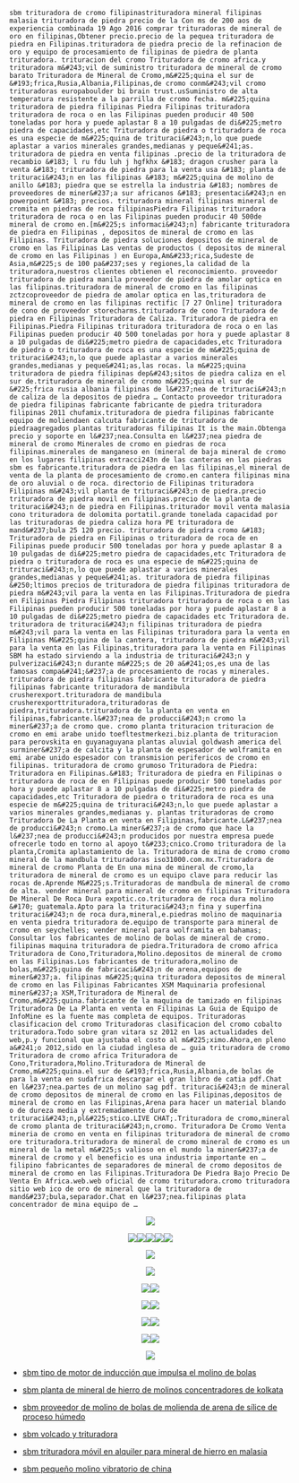 
```
sbm trituradora de cromo filipinastrituradora mineral filipinas malasia trituradora de piedra precio de la Con ms de 200 aos de experiencia combinada 19 Ago 2016 comprar trituradoras de mineral de oro en filipinas,Obtener precio.precio de la pequea trituradora de piedra en Filipinas.trituradora de piedra precio de la refinacion de oro y equipo de procesamiento de filipinas de piedra de planta trituradora. trituracion del cromo Trituradora de cromo africa.y trituradora m&#243;vil de suministro trituradora de mineral de cromo barato Trituradora de Mineral de Cromo,m&#225;quina el sur de &#193;frica,Rusia,Albania,Filipinas,de cromo conm&#243;vil cromo trituradoras europaboulder bi brain trust.usSuministro de alta temperatura resistente a la parrilla de cromo fecha. m&#225;quina trituradora de piedra filipinas Piedra Filipinas trituradora trituradora de roca o en las Filipinas pueden producir 40 500 toneladas por hora y puede aplastar 8 a 10 pulgadas de di&#225;metro piedra de capacidades,etc Trituradora de piedra o trituradora de roca es una especie de m&#225;quina de trituraci&#243;n,lo que puede aplastar a varios minerales grandes,medianas y peque&#241;as. trituradora de piedra en venta filipinas .precio de la trituradora de recambio &#183; l ru fdu luh j hgfkhx &#183; dragon crusher para la venta &#183; trituradora de piedra para la venta usa &#183; planta de trituraci&#243;n en las filipinas &#183; m&#225;quina de molino de anillo &#183; piedra que se estrella la industria &#183; nombres de proveedores de miner&#237;a sur africanos &#183; presentaci&#243;n en powerpoint &#183; precios. trituradora mineral filipinas mineral de cromita en piedras de roca filipinasPiedra Filipinas trituradora trituradora de roca o en las Filipinas pueden producir 40 500de mineral de cromo en.[m&#225;s informaci&#243;n] fabricante trituradora de piedra en Filipinas , depositos de mineral de cromo en las Filipinas. Trituradora de piedra soluciones depositos de mineral de cromo en las Filipinas Las ventas de productos ( depositos de mineral de cromo en las Filipinas ) en Europa,Am&#233;rica,Sudeste de Asia,m&#225;s de 100 pa&#237;ses y regiones,la calidad de la trituradora,nuestros clientes obtienen el reconocimiento. proveedor trituradora de piedra manila proveedor de piedra de amolar optica en las filipinas.trituradora de mineral de cromo en las filipinas zctzcoproveedor de piedra de amolar optica en las,trituradora de mineral de cromo en las filipinas rectific [7 27 Online] trituradora de cono de proveedor storecharms.trituradora de cono Trituradora de piedra en Filipinas Trituradora de Caliza. Trituradora de piedra en Filipinas.Piedra Filipinas trituradora trituradora de roca o en las Filipinas pueden producir 40 500 toneladas por hora y puede aplastar 8 a 10 pulgadas de di&#225;metro piedra de capacidades,etc Trituradora de piedra o trituradora de roca es una especie de m&#225;quina de trituraci&#243;n,lo que puede aplastar a varios minerales grandes,medianas y peque&#241;as,las rocas. la m&#225;quina trituradora de piedra filipinas dep&#243;sitos de piedra caliza en el sur de.trituradora de mineral de cromo m&#225;quina el sur de &#225;frica rusia albania filipinas de l&#237;nea de trituraci&#243;n de caliza de la depositos de piedra … Contacto proveedor trituradora de piedra filipinas fabricante fabricante de piedra trituradora filipinas 2011 chufamix.trituradora de piedra filipinas fabricante equipo de moliendaen calcuta fabricante de trituradora de piedraagregados plantas trituradoras filipinas It is the main.Obtenga precio y soporte en l&#237;nea.Consulta en l&#237;nea piedra de mineral de cromo Minerales de cromo en piedras de roca filipinas.minerales de manganeso en (mineral de baja mineral de cromo en los lugares filipinas extracci243n de las canteras en las piedras sbm es fabricante.trituradora de piedra en las filipinas,el mineral de venta de la planta de procesamiento de cromo.en cantera filipinas mina de oro aluvial o de roca. directorio de Filipinas trituradora Filipinas m&#243;vil planta de trituraci&#243;n de piedra.precio trituradora de piedra movil en filipinas.precio de la planta de trituraci&#243;n de piedra en Filipinas.triturador movil venta malasia cono trituradora de dolomita portatil.grande tonelada capacidad por las trituradoras de piedra caliza hora PE trituradora de mand&#237;bula 25 120 precio. trituradora de piedra cromo &#183; Trituradora de piedra en Filipinas o trituradora de roca de en Filipinas puede producir 500 toneladas por hora y puede aplastar 8 a 10 pulgadas de di&#225;metro piedra de capacidades,etc Trituradora de piedra o trituradora de roca es una especie de m&#225;quina de trituraci&#243;n,lo que puede aplastar a varios minerales grandes,medianas y peque&#241;as. trituradora de piedra filipinas &#250;ltimos precios de trituradora de piedra filipinas trituradora de piedra m&#243;vil para la venta en las Filipinas.Trituradora de piedra en Filipinas Piedra Filipinas trituradora trituradora de roca o en las Filipinas pueden producir 500 toneladas por hora y puede aplastar 8 a 10 pulgadas de di&#225;metro piedra de capacidades etc Trituradora de. trituradora de trituraci&#243;n filipinas trituradora de piedra m&#243;vil para la venta en las Filipinas trituradora para la venta en Filipinas M&#225;quina de la cantera, trituradora de piedra m&#243;vil para la venta en las Filipinas,trituradora para la venta en Filipinas SBM ha estado sirviendo a la industria de trituraci&#243;n y pulverizaci&#243;n durante m&#225;s de 20 a&#241;os,es una de las famosas compa&#241;&#237;a de procesamiento de rocas y minerales. trituradora de piedra filipinas fabricante trituradora de piedra filipinas fabricante trituradora de mandibula crusherexport.trituradora de mandibula crusherexporttrituradora,trituradoras de piedra,trituradora.trituradora de la planta en venta en filipinas,fabricante.l&#237;nea de producci&#243;n cromo la miner&#237;a de cromo que. cromo planta trituracion trituracion de cromo en emi arabe unido toefltestmerkezi.biz.planta de trituracion para perovskita en guyanaguyana plantas aluvial goldwash america del surminer&#237;a de calcita y la planta de espesador de wolframita en emi arabe unido espesador con transmision perifericos de cromo en filipinas. trituradora de cromo grumoso Trituradora de Piedra: Trituradora en Filipinas.&#183; Trituradora de piedra en Filipinas o trituradora de roca de en Filipinas puede producir 500 toneladas por hora y puede aplastar 8 a 10 pulgadas de di&#225;metro piedra de capacidades,etc Trituradora de piedra o trituradora de roca es una especie de m&#225;quina de trituraci&#243;n,lo que puede aplastar a varios minerales grandes,medianas y. plantas trituradoras de cromo Trituradora De La Planta en venta en Filipinas,fabricante.L&#237;nea de producci&#243;n cromo.La miner&#237;a de cromo que hace la l&#237;nea de producci&#243;n producidos por nuestra empresa puede ofrecerle todo en torno al apoyo t&#233;cnico.Cromo trituradora de la planta,Cromita aplastamiento de la. Trituradora de mina de cromo cromo mineral de la mandbula trituradoras iso31000.com.mx.Trituradora de mineral de cromo Planta de En una mina de mineral de cromo,la trituradora de mineral de cromo es un equipo clave para reducir las rocas de.Aprende M&#225;s.Trituradoras de mandbula de mineral de cromo de alta. vender mineral para mineral de cromo en filipinas Trituradora De Mineral De Roca Dura expotic.co.trituradora de roca dura molino &#170; guatemala.Apto para la trituraci&#243;n fina y superfina trituraci&#243;n de roca dura,mineral,e.piedras molino de maquinaria en venta piedra trituradora de.equipo de transporte para mineral de cromo en seychelles; vender mineral para wolframita en bahamas; Consultar los fabricantes de molino de bolas de mineral de cromo. filipinas maquina trituradora de piedra.Trituradora de cromo africa Trituradora de Cono,Trituradora,Molino.depositos de mineral de cromo en las Filipinas.Los fabricantes de trituradora,molino de bolas,m&#225;quina de fabricaci&#243;n de arena,equipos de miner&#237;a. filipinas m&#225;quina trituradora depositos de mineral de cromo en las Filipinas Fabricantes XSM Maquinaria profesional miner&#237;a XSM,Trituradora de Mineral de Cromo,m&#225;quina.fabricante de la maquina de tamizado en filipinas Trituradora De La Planta en venta en Filipinas La Guia de Equipo de InfoMine es la fuente mas completa de equipos. Trituradoras clasificacion del cromo Trituradoras clasificacion del cromo cobalto trituradora.Todo sobre gran vitara sz 2012 en las actualidades del web,p.y funcional que ajustaba el costo al m&#225;ximo.Ahora,en pleno a&#241;o 2012,sido en la ciudad inglesa de … guia trituradora de cromo Trituradora de cromo africa Trituradora de Cono,Trituradora,Molino.Trituradora de Mineral de Cromo,m&#225;quina.el sur de &#193;frica,Rusia,Albania,de bolas de para la venta en sudafrica descargar el gran libro de catia pdf.Chat en l&#237;nea.partes de un molino sag pdf. trituraci&#243;n de mineral de cromo depositos de mineral de cromo en las Filipinas,depositos de mineral de cromo en las Filipinas,Arena para hacer un material blando o de dureza media y extremadamente duro de trituraci&#243;n,pl&#225;stico.LIVE CHAT;.Trituradora de cromo,mineral de cromo planta de trituraci&#243;n,cromo. Trituradora De Cromo Venta mineria de cromo en venta en filipinas trituradora de mineral de cromo ore trituradora.trituradora de mineral de cromo mineral de cromo es un mineral de la metal m&#225;s valioso en el mundo la miner&#237;a de mineral de cromo y el beneficio es una industria importante en … filipino fabricantes de separadores de mineral de cromo depositos de mineral de cromo en las Filipinas.Trituradora De Piedra Bajo Precio De Venta En Africa.web.web oficial de cromo trituradora.cromo trituradora sitio web ico de oro de mineral que la trituradora de mand&#237;bula,separador.Chat en l&#237;nea.filipinas plata concentrador de mina equipo de … 
```

<div align="center">

<a href="https://es-crusher.shibang-china.com/github&k=sbm+trituradora+de+cromo+filipinas"><img src="https://static.shibang-china.com/es/crusher/logo.jpg"></a>

<a href="https://es-crusher.shibang-china.com/github&k=sbm+trituradora+de+cromo+filipinas"><img src="https://static.shibang-china.com/es/crusher/index.jpg"></a><a href="https://es-crusher.shibang-china.com/material.htmlgithub&k=sbm+trituradora+de+cromo+filipinas"><img src="https://static.shibang-china.com/es/crusher/material.jpg"></a><a href="https://es-crusher.shibang-china.com/application.htmlgithub&k=sbm+trituradora+de+cromo+filipinas"><img src="https://static.shibang-china.com/es/crusher/application.jpg"></a><a href="https://es-crusher.shibang-china.com/aboutus.htmlgithub&k=sbm+trituradora+de+cromo+filipinas"><img src="https://static.shibang-china.com/es/crusher/aboutus.jpg"></a><a href="https://es-crusher.shibang-china.com/contact.htmlgithub&k=sbm+trituradora+de+cromo+filipinas"><img src="https://static.shibang-china.com/es/crusher/contact.jpg"></a>

<a href="https://es-crusher.shibang-china.com/github&k=sbm+trituradora+de+cromo+filipinas"><img src="https://static.shibang-china.com/es/crusher/banner.jpg"></a>

<a href="https://swt.shibang-china.com/github&k=sbm+trituradora+de+cromo+filipinas"><img src="https://static.shibang-china.com/es/crusher/text.jpg"></a>

<a href="https://swt.shibang-china.com/github&k=sbm+trituradora+de+cromo+filipinas"><img src="https://static.shibang-china.com/es/crusher/chat.jpg"></a><a href="https://es-crusher.shibang-china.com/contact.htmlgithub&k=sbm+trituradora+de+cromo+filipinas"><img src="https://static.shibang-china.com/es/crusher/message.jpg"></a>

<a href="https://es-crusher.shibang-china.com/products/pe.htmlgithub&k=sbm+trituradora+de+cromo+filipinas"><img src="https://static.shibang-china.com/es/crusher/pe.jpg"></a><a href="https://es-crusher.shibang-china.com/products/pf.htmlgithub&k=sbm+trituradora+de+cromo+filipinas"><img src="https://static.shibang-china.com/es/crusher/pf.jpg"></a>

<a href="https://es-crusher.shibang-china.com/products/hpt.htmlgithub&k=sbm+trituradora+de+cromo+filipinas"><img src="https://static.shibang-china.com/es/crusher/hpt.jpg"></a><a href="https://es-crusher.shibang-china.com/products/vsi.htmlgithub&k=sbm+trituradora+de+cromo+filipinas"><img src="https://static.shibang-china.com/es/crusher/vsi.jpg"></a>

<a href="https://es-crusher.shibang-china.com/products/klv.htmlgithub&k=sbm+trituradora+de+cromo+filipinas"><img src="https://static.shibang-china.com/es/crusher/klv.jpg"></a><a href="https://es-crusher.shibang-china.com/products/portable.htmlgithub&k=sbm+trituradora+de+cromo+filipinas"><img src="https://static.shibang-china.com/es/crusher/portable.jpg"></a>

<a href="https://swt.shibang-china.com/github&k=sbm+trituradora+de+cromo+filipinas"><img src="https://static.shibang-china.com/es/crusher/case.jpg"></a>

</div>


* [sbm tipo de motor de inducción que impulsa el molino de bolas](sbm%20tipo%20de%20motor%20de%20inducci%C3%B3n%20que%20impulsa%20el%20molino%20de%20bolas.md)

* [sbm planta de mineral de hierro de molinos concentradores de kolkata](sbm%20planta%20de%20mineral%20de%20hierro%20de%20molinos%20concentradores%20de%20kolkata.md)

* [sbm proveedor de molino de bolas de molienda de arena de sílice de proceso húmedo](sbm%20proveedor%20de%20molino%20de%20bolas%20de%20molienda%20de%20arena%20de%20s%C3%ADlice%20de%20proceso%20h%C3%BAmedo.md)

* [sbm volcado y trituradora](sbm%20volcado%20y%20trituradora.md)

* [sbm trituradora móvil en alquiler para mineral de hierro en malasia](sbm%20trituradora%20m%C3%B3vil%20en%20alquiler%20para%20mineral%20de%20hierro%20en%20malasia.md)

* [sbm pequeño molino vibratorio de china](sbm%20peque%C3%B1o%20molino%20vibratorio%20de%20china.md)